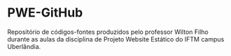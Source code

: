 # PWE-GitHub
Repositório de códigos-fontes produzidos pelo professor Wilton Filho durante as aulas da disciplina de Projeto Website Estático do IFTM campus Uberlândia.
